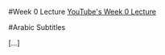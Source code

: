 #Week 0 Lecture
[YouTube's Week 0 Lecture](https://www.youtube.com/watch?v=o4SGkB_8fFs)

#Arabic Subtitles

[...]